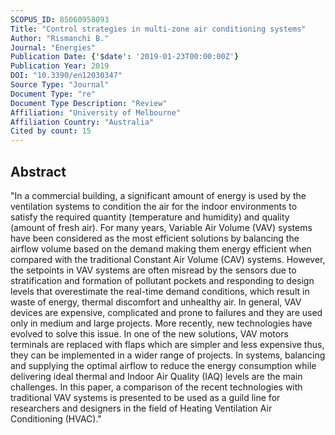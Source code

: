 ```yaml
---
SCOPUS_ID: 85060958093
Title: "Control strategies in multi-zone air conditioning systems"
Author: "Rismanchi B."
Journal: "Energies"
Publication Date: {'$date': '2019-01-23T00:00:00Z'}
Publication Year: 2019
DOI: "10.3390/en12030347"
Source Type: "Journal"
Document Type: "re"
Document Type Description: "Review"
Affiliation: "University of Melbourne"
Affiliation Country: "Australia"
Cited by count: 15
---
```


## Abstract
"In a commercial building, a significant amount of energy is used by the ventilation systems to condition the air for the indoor environments to satisfy the required quantity (temperature and humidity) and quality (amount of fresh air). For many years, Variable Air Volume (VAV) systems have been considered as the most efficient solutions by balancing the airflow volume based on the demand making them energy efficient when compared with the traditional Constant Air Volume (CAV) systems. However, the setpoints in VAV systems are often misread by the sensors due to stratification and formation of pollutant pockets and responding to design levels that overestimate the real-time demand conditions, which result in waste of energy, thermal discomfort and unhealthy air. In general, VAV devices are expensive, complicated and prone to failures and they are used only in medium and large projects. More recently, new technologies have evolved to solve this issue. In one of the new solutions, VAV motors terminals are replaced with flaps which are simpler and less expensive thus, they can be implemented in a wider range of projects. In systems, balancing and supplying the optimal airflow to reduce the energy consumption while delivering ideal thermal and Indoor Air Quality (IAQ) levels are the main challenges. In this paper, a comparison of the recent technologies with traditional VAV systems is presented to be used as a guild line for researchers and designers in the field of Heating Ventilation Air Conditioning (HVAC)."
